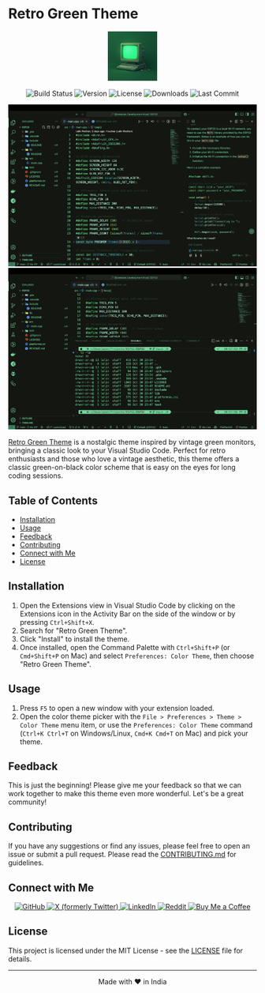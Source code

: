 # Retro Green Theme

<p align="center">
  <img src="assets/icon.png" alt="Theme Icon" width="100" height="100">
</p>

<p align="center">
  <img src="https://github.com/Lelin07/retro-green-theme/actions/workflows/publish.yml/badge.svg?style=flat" alt="Build Status" height="25">
  <img src="https://img.shields.io/github/package-json/v/Lelin07/retro-green-theme?style=flat&color=blue" alt="Version" height="25">
  <img src="https://img.shields.io/github/license/Lelin07/retro-green-theme?style=flat&color=c28f02" alt="License" height="25">
  <img src="https://img.shields.io/visual-studio-marketplace/d/LelinPadhan.retro-green-theme-vscode?style=flat&color=262626" alt="Downloads" height="25">
  <img src="https://img.shields.io/github/last-commit/Lelin07/retro-green-theme?style=flat&color=01335e" alt="Last Commit" height="25">
</p>

![Main Interface](assets/screenshot_one.png)
![Feature Highlight](assets/screenshot_two.png)

[Retro Green Theme](https://marketplace.visualstudio.com/items?itemName=LelinPadhan.retro-green-theme-vscode) is a nostalgic theme inspired by vintage green monitors, bringing a classic look to your Visual Studio Code. Perfect for retro enthusiasts and those who love a vintage aesthetic, this theme offers a classic green-on-black color scheme that is easy on the eyes for long coding sessions. 

## Table of Contents

- [Installation](#installation)
- [Usage](#usage)
- [Feedback](#feedback)
- [Contributing](#contributing)
- [Connect with Me](#connect-with-me)
- [License](#license)

## Installation

1. Open the Extensions view in Visual Studio Code by clicking on the Extensions icon in the Activity Bar on the side of the window or by pressing `Ctrl+Shift+X`.
2. Search for "Retro Green Theme".
3. Click "Install" to install the theme.
4. Once installed, open the Command Palette with `Ctrl+Shift+P` (or `Cmd+Shift+P` on Mac) and select `Preferences: Color Theme`, then choose "Retro Green Theme".

## Usage

1. Press `F5` to open a new window with your extension loaded.
2. Open the color theme picker with the `File > Preferences > Theme > Color Theme` menu item, or use the `Preferences: Color Theme` command (`Ctrl+K Ctrl+T` on Windows/Linux, `Cmd+K Cmd+T` on Mac) and pick your theme.

## Feedback

This is just the beginning! Please give me your feedback so that we can work together to make this theme even more wonderful. Let's be a great community!

## Contributing

If you have any suggestions or find any issues, please feel free to open an issue or submit a pull request. Please read the [CONTRIBUTING.md](CONTRIBUTING.md) for guidelines.

## Connect with Me

<p align="center">
  <a href="https://github.com/Lelin07">
    <img src="https://img.shields.io/badge/-GitHub-181717?style=flat&logo=github&logoColor=white" alt="GitHub">
  </a>
  <a href="https://x.com/Dev_Lelin">
    <img src="https://img.shields.io/badge/-Twitter-1DA1F2?style=flat&logo=x&logoColor=white" alt="X (formerly Twitter)">
  </a>
  <a href="https://www.linkedin.com/in/lelin07/">
    <img src="https://img.shields.io/badge/-LinkedIn-0077B5?style=flat&logo=linkedin&logoColor=white" alt="LinkedIn">
  </a>
  <a href="https://www.reddit.com/user/PrimeCodes/">
    <img src="https://img.shields.io/badge/-Reddit-FF4500?style=flat&logo=reddit&logoColor=white" alt="Reddit">
  </a>
  <a href="https://www.buymeacoffee.com/lelin07">
    <img src="https://img.shields.io/badge/-Buy%20Me%20a%20Coffee-FFDD00?style=flat&logo=buy-me-a-coffee&logoColor=black" alt="Buy Me a Coffee">
  </a>
</p>

## License

This project is licensed under the MIT License - see the [LICENSE](LICENSE) file for details.

---
<p align="center">Made with ❤️ in India</p>